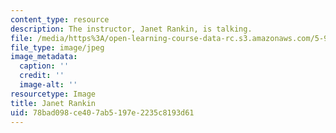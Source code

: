 ```yaml
---
content_type: resource
description: The instructor, Janet Rankin, is talking.
file: /media/https%3A/open-learning-course-data-rc.s3.amazonaws.com/5-95j-teaching-college-level-science-and-engineering-fall-2015/78bad098ce407ab5197e2235c8193d61_Janet_Rankin.jpg
file_type: image/jpeg
image_metadata:
  caption: ''
  credit: ''
  image-alt: ''
resourcetype: Image
title: Janet Rankin
uid: 78bad098-ce40-7ab5-197e-2235c8193d61
---
```

